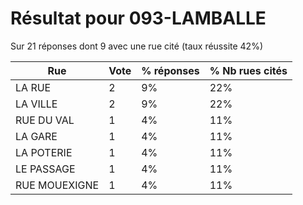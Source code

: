 # Résultat pour 093-LAMBALLE

Sur 21 réponses dont 9 avec une rue cité (taux réussite 42%)

| Rue | Vote | % réponses | % Nb rues cités|
|-----|------|------------|----------------|
| LA RUE | 2 | 9% | 22%|
| LA VILLE | 2 | 9% | 22%|
| RUE DU VAL | 1 | 4% | 11%|
| LA GARE | 1 | 4% | 11%|
| LA POTERIE | 1 | 4% | 11%|
| LE PASSAGE | 1 | 4% | 11%|
| RUE MOUEXIGNE | 1 | 4% | 11%|
